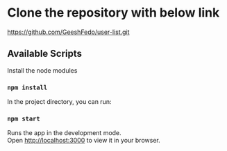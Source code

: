 # Clone the repository with below link

https://github.com/GeeshFedo/user-list.git

## Available Scripts

Install the node modules

### `npm install`

In the project directory, you can run:

### `npm start`

Runs the app in the development mode.\
Open [http://localhost:3000](http://localhost:3000) to view it in your browser.

